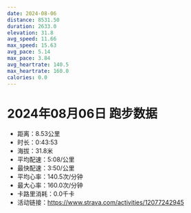 ```yaml
---
date: 2024-08-06
distance: 8531.50
duration: 2633.0
elevation: 31.8
avg_speed: 11.66
max_speed: 15.63
avg_pace: 5.14
max_pace: 3.84
avg_heartrate: 140.5
max_heartrate: 160.0
calories: 0.0
---
```


# 2024年08月06日 跑步数据

- 距离：8.53公里
- 时长：0:43:53
- 海拔：31.8米
- 平均配速：5:08/公里
- 最快配速：3:50/公里
- 平均心率：140.5次/分钟
- 最大心率：160.0次/分钟
- 卡路里消耗：0.0千卡
- 活动链接：https://www.strava.com/activities/12077242945
